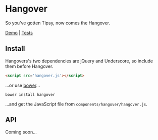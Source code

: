 # Hangover

So you've gotten Tipsy, now comes the Hangover.

[Demo](http://orgsync.github.io/hangover) |
[Tests](http://orgsync.github.io/hangover/test)

## Install

Hangovers's two dependencies are jQuery and Underscore, so include them before
Hangover.

```html
<script src='hangover.js'></script>
```

...or use [bower](https://github.com/twitter/bower)...

```
bower install hangover
```

...and get the JavaScript file from `components/hangover/hangover.js`.

## API

Coming soon...

